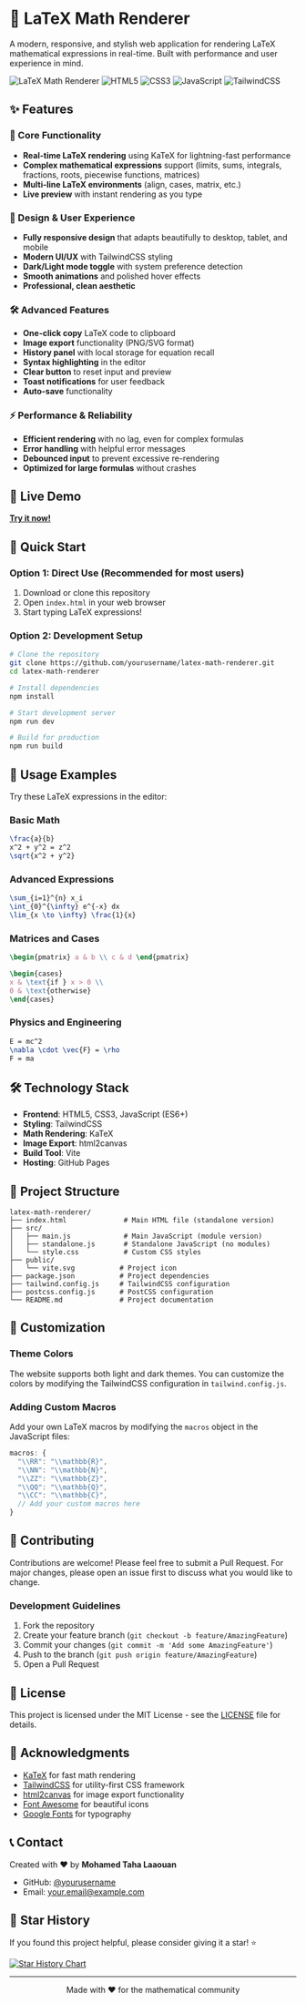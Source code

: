 # 🧮 LaTeX Math Renderer

A modern, responsive, and stylish web application for rendering LaTeX mathematical expressions in real-time. Built with performance and user experience in mind.

![LaTeX Math Renderer](https://img.shields.io/badge/LaTeX-Renderer-blue?style=for-the-badge&logo=latex)
![HTML5](https://img.shields.io/badge/HTML5-E34F26?style=for-the-badge&logo=html5&logoColor=white)
![CSS3](https://img.shields.io/badge/CSS3-1572B6?style=for-the-badge&logo=css3&logoColor=white)
![JavaScript](https://img.shields.io/badge/JavaScript-F7DF1E?style=for-the-badge&logo=javascript&logoColor=black)
![TailwindCSS](https://img.shields.io/badge/Tailwind_CSS-38B2AC?style=for-the-badge&logo=tailwind-css&logoColor=white)

## ✨ Features

### 🚀 Core Functionality
- **Real-time LaTeX rendering** using KaTeX for lightning-fast performance
- **Complex mathematical expressions** support (limits, sums, integrals, fractions, roots, piecewise functions, matrices)
- **Multi-line LaTeX environments** (align, cases, matrix, etc.)
- **Live preview** with instant rendering as you type

### 🎨 Design & User Experience
- **Fully responsive design** that adapts beautifully to desktop, tablet, and mobile
- **Modern UI/UX** with TailwindCSS styling
- **Dark/Light mode toggle** with system preference detection
- **Smooth animations** and polished hover effects
- **Professional, clean aesthetic** 

### 🛠️ Advanced Features
- **One-click copy** LaTeX code to clipboard
- **Image export** functionality (PNG/SVG format)
- **History panel** with local storage for equation recall
- **Syntax highlighting** in the editor
- **Clear button** to reset input and preview
- **Toast notifications** for user feedback
- **Auto-save** functionality

### ⚡ Performance & Reliability
- **Efficient rendering** with no lag, even for complex formulas
- **Error handling** with helpful error messages
- **Debounced input** to prevent excessive re-rendering
- **Optimized for large formulas** without crashes

## 🎯 Live Demo

**[Try it now!](https://yourusername.github.io/latex-math-renderer)**

## 🚀 Quick Start

### Option 1: Direct Use (Recommended for most users)
1. Download or clone this repository
2. Open `index.html` in your web browser
3. Start typing LaTeX expressions!

### Option 2: Development Setup
```bash
# Clone the repository
git clone https://github.com/yourusername/latex-math-renderer.git
cd latex-math-renderer

# Install dependencies
npm install

# Start development server
npm run dev

# Build for production
npm run build
```

## 📖 Usage Examples

Try these LaTeX expressions in the editor:

### Basic Math
```latex
\frac{a}{b}
x^2 + y^2 = z^2
\sqrt{x^2 + y^2}
```

### Advanced Expressions
```latex
\sum_{i=1}^{n} x_i
\int_{0}^{\infty} e^{-x} dx
\lim_{x \to \infty} \frac{1}{x}
```

### Matrices and Cases
```latex
\begin{pmatrix} a & b \\ c & d \end{pmatrix}

\begin{cases} 
x & \text{if } x > 0 \\ 
0 & \text{otherwise} 
\end{cases}
```

### Physics and Engineering
```latex
E = mc^2
\nabla \cdot \vec{F} = \rho
F = ma
```

## 🛠️ Technology Stack

- **Frontend**: HTML5, CSS3, JavaScript (ES6+)
- **Styling**: TailwindCSS
- **Math Rendering**: KaTeX
- **Image Export**: html2canvas
- **Build Tool**: Vite
- **Hosting**: GitHub Pages

## 📁 Project Structure

```
latex-math-renderer/
├── index.html              # Main HTML file (standalone version)
├── src/
│   ├── main.js             # Main JavaScript (module version)
│   ├── standalone.js       # Standalone JavaScript (no modules)
│   └── style.css           # Custom CSS styles
├── public/
│   └── vite.svg           # Project icon
├── package.json           # Project dependencies
├── tailwind.config.js     # TailwindCSS configuration
├── postcss.config.js      # PostCSS configuration
└── README.md              # Project documentation
```

## 🎨 Customization

### Theme Colors
The website supports both light and dark themes. You can customize the colors by modifying the TailwindCSS configuration in `tailwind.config.js`.

### Adding Custom Macros
Add your own LaTeX macros by modifying the `macros` object in the JavaScript files:

```javascript
macros: {
  "\\RR": "\\mathbb{R}",
  "\\NN": "\\mathbb{N}",
  "\\ZZ": "\\mathbb{Z}",
  "\\QQ": "\\mathbb{Q}",
  "\\CC": "\\mathbb{C}",
  // Add your custom macros here
}
```

## 🤝 Contributing

Contributions are welcome! Please feel free to submit a Pull Request. For major changes, please open an issue first to discuss what you would like to change.

### Development Guidelines
1. Fork the repository
2. Create your feature branch (`git checkout -b feature/AmazingFeature`)
3. Commit your changes (`git commit -m 'Add some AmazingFeature'`)
4. Push to the branch (`git push origin feature/AmazingFeature`)
5. Open a Pull Request

## 📄 License

This project is licensed under the MIT License - see the [LICENSE](LICENSE) file for details.

## 🙏 Acknowledgments

- [KaTeX](https://katex.org/) for fast math rendering
- [TailwindCSS](https://tailwindcss.com/) for utility-first CSS framework
- [html2canvas](https://html2canvas.hertzen.com/) for image export functionality
- [Font Awesome](https://fontawesome.com/) for beautiful icons
- [Google Fonts](https://fonts.google.com/) for typography

## 📞 Contact

Created with ❤️ by **Mohamed Taha Laaouan**

- GitHub: [@yourusername](https://github.com/yourusername)
- Email: your.email@example.com

## 🌟 Star History

If you found this project helpful, please consider giving it a star! ⭐

[![Star History Chart](https://api.star-history.com/svg?repos=yourusername/latex-math-renderer&type=Date)](https://star-history.com/#yourusername/latex-math-renderer&Date)

---

<p align="center">Made with ❤️ for the mathematical community</p>